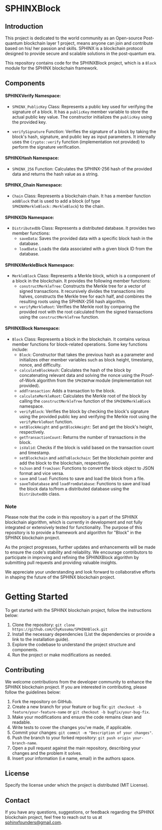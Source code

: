 # SPHINXBlock

## Introduction

This project is dedicated to the world community as an Open-source Post-quantum blockchain layer 1 project, means anyone can join and contribute based on his/ her passion and skills. SPHINX is a blockchain protocol designed to provide secure and scalable solutions in the post-quantum era.

This repository contains code for the SPHINXBlock project, which is a `Block` module for the SPHINX blockchain framework.


## Components

#### SPHINXVerify Namespace:

- `SPHINX_PublicKey` Class: Represents a public key used for verifying the signature of a block. It has a `publicKey` member variable to store the actual public key value. The constructor initializes the `publicKey` using the provided key.

- `verifySignature` Function: Verifies the signature of a block by taking the block's hash, signature, and public key as input parameters. It internally uses the `Crypto::verify` function (implementation not provided) to perform the signature verification.

#### SPHINXHash Namespace:

- `SPHINX_256` Function: Calculates the SPHINX-256 hash of the provided data and returns the hash value as a string.

#### SPHINX_Chain Namespace:

- `Chain` Class: Represents a blockchain chain. It has a member function `addBlock` that is used to add a block (of type `SPHINXMerkleBlock::MerkleBlock`) to the chain.

#### SPHINXDb Namespace:

- `DistributedDb` Class: Represents a distributed database. It provides two member functions:
  - `saveData`: Saves the provided data with a specific block hash in the database.
  - `loadData`: Loads the data associated with a given block ID from the database.

#### SPHINXMerkleBlock Namespace:

- `MerkleBlock` Class: Represents a Merkle block, which is a component of a block in the blockchain. It provides the following member functions:
  - `constructMerkleTree`: Constructs the Merkle tree for a vector of signed transactions. It recursively divides the transactions into halves, constructs the Merkle tree for each half, and combines the resulting roots using the SPHINX-256 hash algorithm.
  - `verifyMerkleRoot`: Verifies the Merkle root by comparing the provided root with the root calculated from the signed transactions using the `constructMerkleTree` function.

#### SPHINXBlock Namespace:

- `Block` Class: Represents a block in the blockchain. It contains various member functions for block-related operations. Some key functions include:
  - `Block`: Constructor that takes the previous hash as a parameter and initializes other member variables such as block height, timestamp, nonce, and difficulty.
  - `calculateBlockHash`: Calculates the hash of the block by concatenating relevant data and solving the nonce using the Proof-of-Work algorithm from the `SPHINXPoW` module (implementation not provided).
  - `addTransaction`: Adds a transaction to the block.
  - `calculateMerkleRoot`: Calculates the Merkle root of the block by calling the `constructMerkleTree` function of the `SPHINXMerkleBlock` namespace.
  - `verifyBlock`: Verifies the block by checking the block's signature using the provided public key and verifying the Merkle root using the `verifyMerkleRoot` function.
  - `setBlockHeight` and `getBlockHeight`: Set and get the block's height, respectively.
  - `getTransactionCount`: Returns the number of transactions in the block.
  - `isValid`: Checks if the block is valid based on the transaction count and timestamp.
  - `setBlockchain` and `addToBlockchain`: Set the blockchain pointer and add the block to the blockchain, respectively.
  - `toJson` and `fromJson`: Functions to convert the block object to JSON format and vice versa.
  - `save` and `load`: Functions to save and load the block from a file.
  - `saveToDatabase` and `loadFromDatabase`: Functions to save and load the block data to/from a distributed database using the `DistributedDb` class.

  
### Note

Please note that the code in this repository is a part of the SPHINX blockchain algorithm, which is currently in development and not fully integrated or extensively tested for functionality. The purpose of this repository is to provide a framework and algorithm for "Block" in the SPHINX blockchain project.

As the project progresses, further updates and enhancements will be made to ensure the code's stability and reliability. We encourage contributors to participate in improving and refining the SPHINXBlock algorithm by submitting pull requests and providing valuable insights.

We appreciate your understanding and look forward to collaborative efforts in shaping the future of the SPHINX blockchain project.

# Getting Started
To get started with the SPHINX blockchain project, follow the instructions below:

1. Clone the repository: `git clone https://github.com/ChyKusuma/SPHINXBlock.git`
2. Install the necessary dependencies (List the dependencies or provide a link to the installation guide).
3. Explore the codebase to understand the project structure and components.
4. Run the project or make modifications as needed.


## Contributing
We welcome contributions from the developer community to enhance the SPHINX blockchain project. If you are interested in contributing, please follow the guidelines below:

1. Fork the repository on GitHub.
2. Create a new branch for your feature or bug fix: `git checkout -b feature/your-feature-name` or `git checkout -b bugfix/your-bug-fix`.
3. Make your modifications and ensure the code remains clean and readable.
4. Write tests to cover the changes you've made, if applicable.
5. Commit your changes: `git commit -m "Description of your changes"`.
6. Push the branch to your forked repository: `git push origin your-branch-name`.
7. Open a pull request against the main repository, describing your changes and the problem it solves.
8. Insert your information (i.e name, email) in the authors space.

## License
Specify the license under which the project is distributed (MIT License).

## Contact
If you have any questions, suggestions, or feedback regarding the SPHINX blockchain project, feel free to reach out to us at [sphinxfounders@gmail.com](mailto:sphinxfounders@gmail.com).
